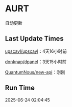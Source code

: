 # AURT

自动更新


## Last Update Times

[upscayl/upscayl](https://github.com/upscayl/upscayl)：4天16小时前

[donknap/dpanel](https://github.com/donknap/dpanel)：3天15小时前

[QuantumNous/new-api](https://github.com/QuantumNous/new-api)：刚刚


## Run Time
2025-06-24 02:04:45
